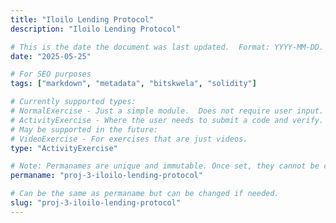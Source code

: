 ```yaml
---
title: "Iloilo Lending Protocol"
description: "Iloilo Lending Protocol"

# This is the date the document was last updated.  Format: YYYY-MM-DD.
date: "2025-05-25"

# For SEO purposes
tags: ["markdown", "metadata", "bitskwela", "solidity"]

# Currently supported types:
# NormalExercise - Just a simple module.  Does not require user input.
# ActivityExercise - Where the user needs to submit a code and verify.  As of now, no backend verification.
# May be supported in the future:
# VideoExercise - For exercises that are just videos.
type: "ActivityExercise"

# Note: Permanames are unique and immutable. Once set, they cannot be changed.  You may change the filename but not this.
permaname: "proj-3-iloilo-lending-protocol"

# Can be the same as permaname but can be changed if needed.
slug: "proj-3-iloilo-lending-protocol"
---
```

